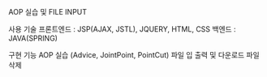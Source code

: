 AOP 실습 및 FILE INPUT

사용 기술
프론트엔드 : JSP(AJAX, JSTL), JQUERY, HTML, CSS
백엔드 : JAVA(SPRING)

구현 기능
AOP 실습 (Advice, JointPoint, PointCut)
파일 입 출력 및 다운로드
파일 삭제
